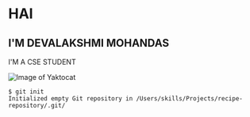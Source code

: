 # HAI
## I'M DEVALAKSHMI MOHANDAS
I'M A CSE STUDENT

![Image of Yaktocat](https://octodex.github.com/images/yaktocat.png)
```
$ git init
Initialized empty Git repository in /Users/skills/Projects/recipe-repository/.git/
```

